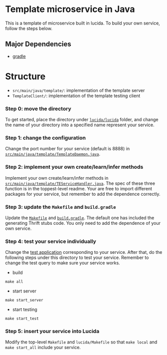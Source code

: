 # Template microservice in Java

This is a template of microservice built in lucida. To build your own service, follow the steps below.

## Major Dependencies

- [gradle](https://gradle.org/)

# Structure

- `src/main/java/template/`: implementation of the template server
- `TemplateClient/`: implementation of the template testing client

### Step 0: move the directory 

To get started, place the directory under [`lucida/lucida`](../) folder, and change the name of your directory into a specified name represent your service.

### Step 1: change the configuration

Change the port number for your service (default is 8888) in [`src/main/java/template/TemplateDaemon.java`](src/main/java/template/TemplateDaemon.java).

### Step 2: implement your own create/learn/infer methods

Implement your own create/learn/infer methods in [`src/main/java/template/TEServiceHandler.java`](src/main/java/template/TEServiceHandler.java). The spec of these three function is in the toppest-level readme. Your are free to import different packages for your service, but remember to add the dependence correctly.

### Step 3: update the `Makefile` and `build.gradle`

Update the [`Makefile`](Makefile) and [`build.gradle`](build.gradle). The default one has included the generating Thrift stubs code. You only need to add the dependence of your own service.

### Step 4: test your service individually

Change the [test application](TemplateClient) corresponding to your service. After that, do the following steps under this directory to test your service. Remember to change the test query to make sure your service works.

- build 

 ```
 make all
 ```

- start server

 ```
 make start_server
 ```
- start testing

 ```
 make start_test
 ```

### Step 5: insert your service into Lucida

Modify the top-level `Makefile` and `lucida/Makefile` so that `make local` and `make start_all` include your service.

